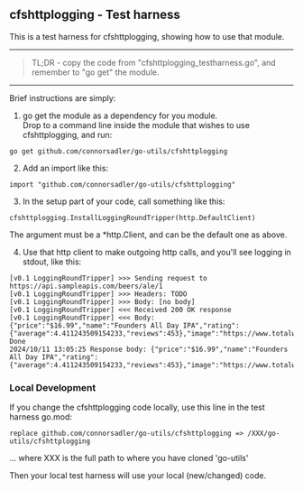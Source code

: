 
## cfshttplogging - Test harness

This is a test harness for cfshttplogging, showing how to use that module.  

___   
>TL;DR - copy the code from "cfshttplogging_testharness.go", and remember to "go get" the module.  
___


Brief instructions are simply:

1. go get the module as a dependency for you module.  
Drop to a command line inside the module that wishes to use cfshttplogging, and run:
```
go get github.com/connorsadler/go-utils/cfshttplogging
```

2. Add an import like this:
```
import "github.com/connorsadler/go-utils/cfshttplogging"
```

3. In the setup part of your code, call something like this:
```
cfshttplogging.InstallLoggingRoundTripper(http.DefaultClient)
```

The argument must be a *http.Client, and can be the default one as above.

4. Use that http client to make outgoing http calls, and you'll see logging in stdout, like this:
```
[v0.1 LoggingRoundTripper] >>> Sending request to https://api.sampleapis.com/beers/ale/1
[v0.1 LoggingRoundTripper] >>> Headers: TODO
[v0.1 LoggingRoundTripper] >>> Body: [no body]
[v0.1 LoggingRoundTripper] <<< Received 200 OK response
[v0.1 LoggingRoundTripper] <<< Body: {"price":"$16.99","name":"Founders All Day IPA","rating":{"average":4.411243509154233,"reviews":453},"image":"https://www.totalwine.com/media/sys_master/twmmedia/h00/h94/11891416367134.png","id":1}
Done
2024/10/11 13:05:25 Response body: {"price":"$16.99","name":"Founders All Day IPA","rating":{"average":4.411243509154233,"reviews":453},"image":"https://www.totalwine.com/media/sys_master/twmmedia/h00/h94/11891416367134.png","id":1}
```


### Local Development

If you change the cfshttplogging code locally, use this line in the test harness go.mod:
```
replace github.com/connorsadler/go-utils/cfshttplogging => /XXX/go-utils/cfshttplogging
```
... where XXX is the full path to where you have cloned 'go-utils'

Then your local test harness will use your local (new/changed) code.